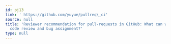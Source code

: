 ```yaml
---
id: pj13
link: ' https://github.com/yuyue/pullreq\_ci'
source: null
title: 'Reviewer recommendation for pull-requests in GitHub: What can we learn from
  code review and bug assignment?'
type: null
---
```

